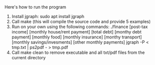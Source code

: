 Here's how to run the program
1. Install jgraph: sudo apt install jgraph
2. Call make (this will compile the source code and provide 5 examples)
3. Run on your own using the following commands:
    ./finance [post-tax income] [monthly house/rent payment] [total debt] [monthy debt payment] [monthly food] [monthly insurance] [monthy transport] [monthly savings/invesments] [other monthly payments]
    jgraph -P < tmp.txt | ps2pdf - > tmp.pdf
4. Call make clean to remove executable and all txt/pdf files from the current directory 